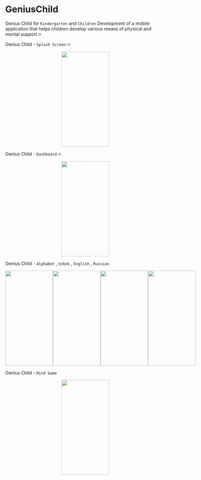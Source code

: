 ﻿# GeniusChild


 Genius Child for `Kindergarten` and `Children` Development of a mobile application that helps children develop various means of physical and mental support 🔥

Genius Child - `Splash Screen` 🔥

<div style="width=100%; flex-direction: row; display: flex; justify-content: space-around; align-items: center;">
<img src="https://github.com/JasurbekRuzimov/AlifbeApp/assets/82991168/db1303e7-e7f4-4b27-a3c6-d00459c6dc52" width="150" height="300" /> 
</div>

 Genius Child - `Dashboard` 🔥

<div style="width=100%; flex-direction: row; display: flex; justify-content: space-around; align-items: center;">
<img src="https://github.com/JasurbekRuzimov/AlifbeApp/assets/82991168/13506048-f0e3-45f6-a20a-0405a77d1e23" width="150" height="300" /> 
</div>

Genius Child - `Alphabet` , `Uzbek` , `English` , `Russian`
<div style="width=100%; flex-direction: row; display: flex; justify-content: space-around; align-items: center;">
<img src="https://github.com/JasurbekRuzimov/AlifbeApp/assets/82991168/b5441111-bdc0-4737-972d-44f315505f80" width="150" height="300" /> 
<img src="https://github.com/JasurbekRuzimov/AlifbeApp/assets/82991168/c368e7fc-193a-4b9b-bd5e-bfd446deb41c" width="150" height="300" /> 
<img src="https://github.com/JasurbekRuzimov/AlifbeApp/assets/82991168/0c3248fe-0034-4125-bf2c-d8373878e573" width="150" height="300" /> 
<img src="https://github.com/JasurbekRuzimov/AlifbeApp/assets/82991168/573c625d-3c58-4112-b656-c8da24c92491" width="150" height="300" /> 
</div>

Genius Child - `Mind Game`

<div style="width=100%; flex-direction: row; display: flex; justify-content: space-around; align-items: center;">
<img src="https://github.com/JasurbekRuzimov/AlifbeApp/assets/82991168/97d79942-95ab-4950-8f30-e9e23d5ef82d" width="150" height="300" /> 
</div>
